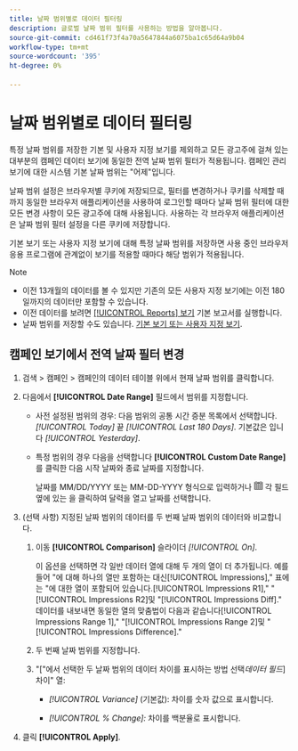 ```yaml
---
title: 날짜 범위별로 데이터 필터링
description: 글로벌 날짜 범위 필터를 사용하는 방법을 알아봅니다.
source-git-commit: cd461f73f4a70a5647844a6075ba1c65d64a9b04
workflow-type: tm+mt
source-wordcount: '395'
ht-degree: 0%

---
```


# 날짜 범위별로 데이터 필터링

특정 날짜 범위를 저장한 기본 및 사용자 지정 보기를 제외하고 모든 광고주에 걸쳐 있는 대부분의 캠페인 데이터 보기에 동일한 전역 날짜 범위 필터가 적용됩니다. 캠페인 관리 보기에 대한 시스템 기본 날짜 범위는 &quot;어제&quot;입니다.

날짜 범위 설정은 브라우저별 쿠키에 저장되므로, 필터를 변경하거나 쿠키를 삭제할 때까지 동일한 브라우저 애플리케이션을 사용하여 로그인할 때마다 날짜 범위 필터에 대한 모든 변경 사항이 모든 광고주에 대해 사용됩니다. 사용하는 각 브라우저 애플리케이션은 날짜 범위 필터 설정을 다른 쿠키에 저장합니다.

기본 보기 또는 사용자 지정 보기에 대해 특정 날짜 범위를 저장하면 사용 중인 브라우저 응용 프로그램에 관계없이 보기를 적용할 때마다 해당 범위가 적용됩니다.

>[!NOTE]
>
>* 이전 13개월의 데이터를 볼 수 있지만 기존의 모든 사용자 지정 보기에는 이전 180일까지의 데이터만 포함할 수 있습니다.
>* 이전 데이터를 보려면 [[!UICONTROL Reports] 보기](/help/search-social-commerce/reports/management/basic-advanced/basic-advanced-report-about.md) 기본 보고서를 실행합니다.
>* 날짜 범위를 저장할 수도 있습니다. [기본 보기 또는 사용자 지정 보기](/help/search-social-commerce/common-tasks/data-views/custom-default-views-manage.md).


## 캠페인 보기에서 전역 날짜 필터 변경

1. 검색 \> 캠페인 \> 캠페인의 데이터 테이블 위에서 현재 날짜 범위를 클릭합니다.

1. 다음에서 **[!UICONTROL Date Range]** 필드에서 범위를 지정합니다.

   * 사전 설정된 범위의 경우: 다음 범위의 공통 시간 증분 목록에서 선택합니다. *[!UICONTROL Today]* 끝 *[!UICONTROL Last 180 Days]*. 기본값은 입니다 *[!UICONTROL Yesterday]*.

   * 특정 범위의 경우 다음을 선택합니다 **[!UICONTROL Custom Date Range]** 를 클릭한 다음 시작 날짜와 종료 날짜를 지정합니다.

      날짜를 MM/DD/YYYY 또는 MM-DD-YYYY 형식으로 입력하거나 ![달력 아이콘](/help/search-social-commerce/assets/calendar.png "달력 아이콘") 각 필드 옆에 있는 을 클릭하여 달력을 열고 날짜를 선택합니다.

1. (선택 사항) 지정된 날짜 범위의 데이터를 두 번째 날짜 범위의 데이터와 비교합니다.

   1. 이동 **[!UICONTROL Comparison]** 슬라이더 *[!UICONTROL On]*.

      이 옵션을 선택하면 각 일반 데이터 열에 대해 두 개의 열이 더 추가됩니다. 예를 들어 &quot;에 대해 하나의 열만 포함하는 대신[!UICONTROL Impressions],&quot; 표에는 &quot;에 대한 열이 포함되어 있습니다.[!UICONTROL Impressions R1],&quot; &quot;[!UICONTROL Impressions R2]및 &quot;[!UICONTROL Impressions Diff].&quot;  데이터를 내보내면 동일한 열의 맞춤법이 다음과 같습니다[!UICONTROL Impressions Range 1],&quot; &quot;[!UICONTROL Impressions Range 2]및 &quot;[!UICONTROL Impressions Difference].&quot;

   1. 두 번째 날짜 범위를 지정합니다.

   1. &quot;\[&quot;에서 선택한 두 날짜 범위의 데이터 차이를 표시하는 방법 선택&#x200B;_데이터 필드_\] 차이&quot; 열:

      * *[!UICONTROL Variance]* (기본값): 차이를 숫자 값으로 표시합니다.

      * *[!UICONTROL % Change]:*  차이를 백분율로 표시합니다.

1. 클릭 **[!UICONTROL Apply]**.
